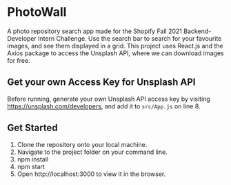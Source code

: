 # PhotoWall

A photo repository search app made for the Shopify Fall 2021 Backend-Developer Intern Challenge. 
Use the search bar to search for your favourite images, and see them displayed in a grid. 
This project uses React.js and the Axios package to access the Unsplash API, where we can download images for free. 

## Get your own Access Key for Unsplash API

Before running, generate your own Unsplash API access key by visiting https://unsplash.com/developers, 
and add it to `src/App.js` on line 8. 

## Get Started

1. Clone the repository onto your local machine. 
2. Navigate to the project folder on your command line.
3. npm install
4. npm start
5. Open http://localhost:3000 to view it in the browser.


